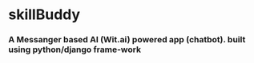 # skillBuddy

### A Messanger based AI (Wit.ai) powered app (chatbot). built using python/django frame-work
